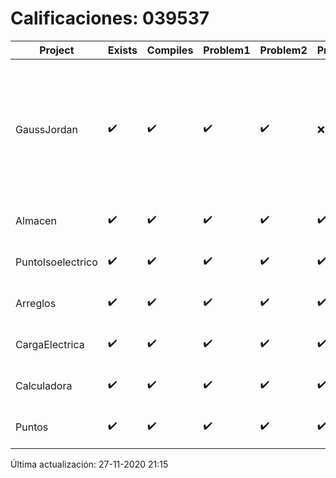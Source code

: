 # Calificaciones: 039537
|Project|Exists|Compiles|Problem1|Problem2|Problem3|Extra|Grade|CommitHash|CommitDate|CheckDate|DueDate|Comments|
|-|-|-|-|-|-|-|-|-|-|-|-|-|
|GaussJordan|✔️|✔️|✔️|✔️|❌|❌|10.0|9d6dc0ad5b21bbb3e6af324e1c17672b28452298|29-10-2020 14:32:58|29-10-2020 21:39:33|29-10-2020 21:00:00|//No avisa al usuario que el sistema no tiene solución/No intercambia las filas cuando un pivote es cero|
|Almacen|✔️|✔️|✔️|✔️|✔️|✔️|10.0|83c08c038a1f197237528cae76efafcaf743d187|27-11-2020 12:41:58|27-11-2020 21:14:06|04-12-2020 21:00:00|///|
|PuntoIsoelectrico|✔️|✔️|✔️|✔️|✔️|✔️|10.0|14db591fc147e893c7e482c7856cb43a4446516d|27-11-2020 12:50:20|27-11-2020 21:12:42|26-11-2020 21:00:00|///|
|Arreglos|✔️|✔️|✔️|✔️|✔️|✔️|10.0|8760253d9374b91c04075798c585ceab9dff917b|15-10-2020 15:18:16|27-10-2020 22:29:37|22-10-2020 21:00:00|///|
|CargaElectrica|✔️|✔️|✔️|✔️|✔️|✔️|10.0|6686d63dfef30f510f89e5bf3a50177e328b5b87|16-11-2020 13:01:40|16-11-2020 21:19:56|19-11-2020 21:00:00|///|
|Calculadora|✔️|✔️|✔️|✔️|✔️|✔️|10.0|d99465d468b8d2e1d35ec66dc6dc51ca7941df8c|09-10-2020 11:04:00|15-10-2020 21:24:51|15-10-2020 21:00:00|nan|
|Puntos|✔️|✔️|✔️|✔️|✔️|✔️|10.0|8d133152707dafbf62622b55211466791e4c9642|03-11-2020 11:22:37|03-11-2020 21:33:06|05-11-2020 21:00:00|///|

Última actualización: 27-11-2020 21:15